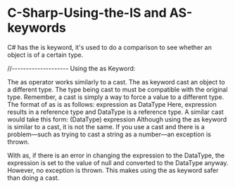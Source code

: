 # C-Sharp-Using-the-IS and AS-keywords 
C# has the is keyword, it's used to do a comparison to see whether an object is of a certain type.


//--------------------
Using the as Keyword:

The as operator works similarly to a cast. The as keyword cast an object to a different
type. The type being cast to must be compatible with the original type. Remember, a cast
is simply a way to force a value to a different type. The format of as is as follows:
expression as DataType
Here, expression results in a reference type and DataType is a reference type. A similar
cast would take this form:
(DataType) expression
Although using the as keyword is similar to a cast, it is not the same. If you use a cast
and there is a problem—such as trying to cast a string as a number—an exception is
thrown.

With as, if there is an error in changing the expression to the DataType, the expression is
set to the value of null and converted to the DataType anyway. However, no exception is
thrown. This makes using the as keyword safer than doing a cast.
